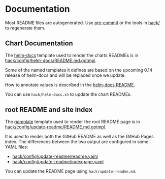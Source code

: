 # Documentation

Most README files are autogenerated. Use [pre-commit](./development.md#pre-commit-hook) or the
tools in [hack/](../hack) to regenerate them.

## Chart Documentation

The [helm-docs](https://github.com/norwoodj/helm-docs) template used to render the charts READMEs
is in [hack/config/helm-docs/README.md.gotmpl](../hack/config/helm-docs/README.md.gotmpl).

Some of the named templates it defines are based on the upcoming 0.14 release of helm-docs and will
be replaced once we update.

How to annotate values is described in the [helm-docs README](https://github.com/norwoodj/helm-docs#valuesyaml-metadata).

You can use `hack/helm-docs.sh` to update the chart READMEs.

## root README and site index

The [gomplate](https://gomplate.ca/) template used to render the root README page is in
[hack/config/update-readme/README.md.gotmpl](../hack/config/update-readme/README.md.gotmpl).

It is used to render both the GitHub README as well as the GitHub Pages index. The differences between
the two output are configured in some YAML files:
* [hack/config/update-readme/readme.yaml](../hack/config/update-readme/readme.yaml)
* [hack/config/update-readme/indexpage.yaml](../hack/config/update-readme/indexpage.yaml)

You can update the README page using `hack/update-readme.md`.
